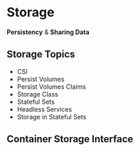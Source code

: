 # Storage

**Persistency** & **Sharing Data**

## Storage Topics

- CSI
- Persist Volumes
- Persist Volumes Claims
- Storage Class
- Stateful Sets
- Headless Services
- Storage in Stateful Sets

## Container Storage Interface
